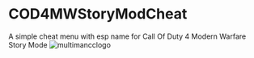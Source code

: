 # COD4MWStoryModCheat
A simple cheat menu with esp name for Call Of Duty 4 Modern Warfare Story Mode 
![multimancclogo](https://user-images.githubusercontent.com/64046097/138348110-b6b8f8cf-94f6-405c-b784-33db167bd917.png)

